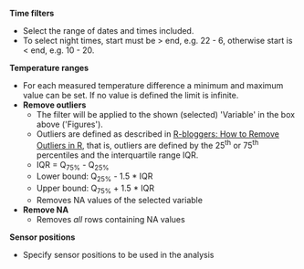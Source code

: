 **Time filters**

- Select the range of dates and times included.  
- To select night times, start must be > end, e.g. 22 - 6, otherwise start is < end, e.g. 10 - 20.


**Temperature ranges**

- For each measured temperature difference a minimum and maximum value can be set. If no value is defined the limit is infinite.
- **Remove outliers**
   + The filter will be applied to the shown (selected) 'Variable' in the box above ('Figures').
   + Outliers are defined as described in [R-bloggers: How to Remove Outliers in R](https://www.r-bloggers.com/2020/01/how-to-remove-outliers-in-r/), that is, outliers are defined by the 25<sup>th</sup> or 75<sup>th</sup> percentiles and the interquartile range IQR.
   + IQR = Q<sub>75%</sub> - Q<sub>25%</sub>  
   + Lower bound: Q<sub>25%</sub> - 1.5 * IQR   
   + Upper bound: Q<sub>75%</sub> + 1.5 * IQR 
   + Removes NA values of the selected variable
- **Remove NA**
   + Removes _all_ rows containing NA values
   
**Sensor positions**

- Specify sensor positions to be used in the analysis